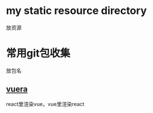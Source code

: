 # my static resource directory
放资源

# 常用git包收集
放包名

## [vuera](https://github.com/akxcv/vuera)
react里渲染vue，vue里渲染react

